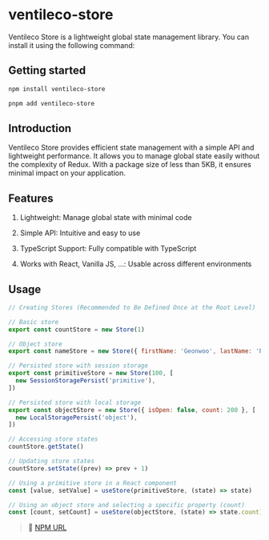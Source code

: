 # ventileco-store

Ventileco Store is a lightweight global state management library. You can install it using the following command:

## Getting started

```bash
npm install ventileco-store
```

```bash
pnpm add ventileco-store
```

## Introduction

Ventileco Store provides efficient state management with a simple API and lightweight performance. It allows you to manage global state easily without the complexity of Redux. With a package size of less than 5KB, it ensures minimal impact on your application.

## Features

1. Lightweight: Manage global state with minimal code

2. Simple API: Intuitive and easy to use

3. TypeScript Support: Fully compatible with TypeScript

4. Works with React, Vanilla JS, ...: Usable across different environments

## Usage

```jsx
// Creating Stores (Recommended to Be Defined Once at the Root Level)

// Basic store
export const countStore = new Store(1)

// Object store
export const nameStore = new Store({ firstName: 'Geonwoo', lastName: 'Park' })

// Persisted store with session storage
export const primitiveStore = new Store(100, [
  new SessionStoragePersist('primitive'),
])

// Persisted store with local storage
export const objectStore = new Store({ isOpen: false, count: 200 }, [
  new LocalStoragePersist('object'),
])
```

```jsx
// Accessing store states
countStore.getState()

// Updating store states
countStore.setState((prev) => prev + 1)
```

```jsx
// Using a primitive store in a React component
const [value, setValue] = useStore(primitiveStore, (state) => state)

// Using an object store and selecting a specific property (count)
const [count, setCount] = useStore(objectStore, (state) => state.count)
```

> 🌷 <a  href='https://www.npmjs.com/package/ventileco-store'>NPM URL</a>
